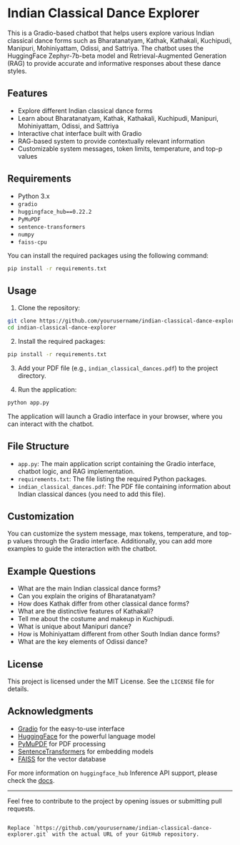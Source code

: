 # Indian Classical Dance Explorer

This is a Gradio-based chatbot that helps users explore various Indian classical dance forms such as Bharatanatyam, Kathak, Kathakali, Kuchipudi, Manipuri, Mohiniyattam, Odissi, and Sattriya. The chatbot uses the HuggingFace Zephyr-7b-beta model and Retrieval-Augmented Generation (RAG) to provide accurate and informative responses about these dance styles.

## Features

- Explore different Indian classical dance forms
- Learn about Bharatanatyam, Kathak, Kathakali, Kuchipudi, Manipuri, Mohiniyattam, Odissi, and Sattriya
- Interactive chat interface built with Gradio
- RAG-based system to provide contextually relevant information
- Customizable system messages, token limits, temperature, and top-p values

## Requirements

- Python 3.x
- `gradio`
- `huggingface_hub==0.22.2`
- `PyMuPDF`
- `sentence-transformers`
- `numpy`
- `faiss-cpu`

You can install the required packages using the following command:

```bash
pip install -r requirements.txt
```

## Usage

1. Clone the repository:

```bash
git clone https://github.com/yourusername/indian-classical-dance-explorer.git
cd indian-classical-dance-explorer
```

2. Install the required packages:

```bash
pip install -r requirements.txt
```

3. Add your PDF file (e.g., `indian_classical_dances.pdf`) to the project directory.

4. Run the application:

```bash
python app.py
```

The application will launch a Gradio interface in your browser, where you can interact with the chatbot.

## File Structure

- `app.py`: The main application script containing the Gradio interface, chatbot logic, and RAG implementation.
- `requirements.txt`: The file listing the required Python packages.
- `indian_classical_dances.pdf`: The PDF file containing information about Indian classical dances (you need to add this file).

## Customization

You can customize the system message, max tokens, temperature, and top-p values through the Gradio interface. Additionally, you can add more examples to guide the interaction with the chatbot.

## Example Questions

- What are the main Indian classical dance forms?
- Can you explain the origins of Bharatanatyam?
- How does Kathak differ from other classical dance forms?
- What are the distinctive features of Kathakali?
- Tell me about the costume and makeup in Kuchipudi.
- What is unique about Manipuri dance?
- How is Mohiniyattam different from other South Indian dance forms?
- What are the key elements of Odissi dance?

## License

This project is licensed under the MIT License. See the `LICENSE` file for details.

## Acknowledgments

- [Gradio](https://www.gradio.app/) for the easy-to-use interface
- [HuggingFace](https://huggingface.co/) for the powerful language model
- [PyMuPDF](https://pymupdf.readthedocs.io/en/latest/) for PDF processing
- [SentenceTransformers](https://www.sbert.net/) for embedding models
- [FAISS](https://faiss.ai/) for the vector database

For more information on `huggingface_hub` Inference API support, please check the [docs](https://huggingface.co/docs/huggingface_hub/v0.22.2/en/guides/inference).

---

Feel free to contribute to the project by opening issues or submitting pull requests.
```

Replace `https://github.com/yourusername/indian-classical-dance-explorer.git` with the actual URL of your GitHub repository.

